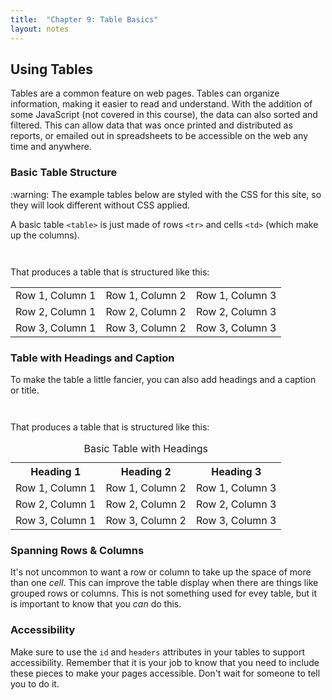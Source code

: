 ```yaml
---
title:  "Chapter 9: Table Basics"
layout: notes
---
```


## Using Tables
Tables are a common feature on web pages.  Tables can organize information, making it easier to read and understand.  With the addition of some JavaScript (not covered in this course), the data can also sorted and filtered.  This can allow data that was once printed and distributed as reports, or emailed out in spreadsheets to be accessible on the web any time and anywhere.  

### Basic Table Structure
<div class="alert alert-warning" role="alert">
:warning: The example tables below are styled with the CSS for this site, so they will look different without CSS applied.
</div>

A basic table `<table>` is just made of rows `<tr>` and cells `<td>` (which make up the columns).

<code class="gist" data-gist="5785c6e9534e956b79d7" data-gist-file="basicTable.html">
</code>

That produces a table that is structured like this:
<table>
    <tr>
        <td>Row 1, Column 1</td><td>Row 1, Column 2</td><td>Row 1, Column 3</td>
    </tr>
    <tr>
        <td>Row 2, Column 1</td><td>Row 2, Column 2</td><td>Row 2, Column 3</td>
    </tr>
    <tr>
        <td>Row 3, Column 1</td><td>Row 3, Column 2</td><td>Row 3, Column 3</td>
    </tr>
</table>


### Table with Headings and Caption

To make the table a little fancier, you can also add headings and a caption or title.

<code class="gist" data-gist="5785c6e9534e956b79d7" data-gist-file="basicTable2.html">
</code>


That produces a table that is structured like this:
<table>
    <caption>Basic Table with Headings</caption>
    <tr>
        <th>Heading 1</th><th>Heading 2</th><th>Heading 3</th>
    </tr>
    <tr>
        <td>Row 1, Column 1</td><td>Row 1, Column 2</td><td>Row 1, Column 3</td>
    </tr>
    <tr>
        <td>Row 2, Column 1</td><td>Row 2, Column 2</td><td>Row 2, Column 3</td>
    </tr>
    <tr>
        <td>Row 3, Column 1</td><td>Row 3, Column 2</td><td>Row 3, Column 3</td>
    </tr>
</table>


### Spanning Rows & Columns
It's not uncommon to want a row or column to take up the space of more than one *cell*.  This can improve the table display when there are things like grouped rows or columns. This is not something used for evey table, but it is important to know that you *can* do this. 

### Accessibility
Make sure to use the `id` and `headers` attributes in your tables to support accessibility. Remember that it is your job to know that you need to include these pieces to make your pages accessible. Don't wait for someone to tell you to do it.